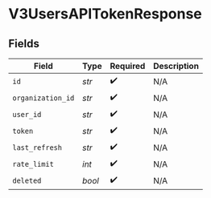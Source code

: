 # V3UsersAPITokenResponse


## Fields

| Field              | Type               | Required           | Description        |
| ------------------ | ------------------ | ------------------ | ------------------ |
| `id`               | *str*              | :heavy_check_mark: | N/A                |
| `organization_id`  | *str*              | :heavy_check_mark: | N/A                |
| `user_id`          | *str*              | :heavy_check_mark: | N/A                |
| `token`            | *str*              | :heavy_check_mark: | N/A                |
| `last_refresh`     | *str*              | :heavy_check_mark: | N/A                |
| `rate_limit`       | *int*              | :heavy_check_mark: | N/A                |
| `deleted`          | *bool*             | :heavy_check_mark: | N/A                |